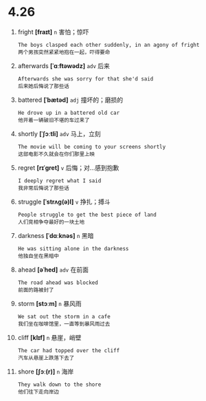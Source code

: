 # 4.26

1. fright **[fraɪt]** `n` 害怕；惊吓

   ```
   The boys clasped each other suddenly, in an agony of fright
   两个男孩突然紧紧地抱在一起，吓得要命
   ```

2. afterwards **[ˈɑːftəwədz]** `adv` 后来

   ```
   Afterwards she was sorry for that she'd said
   后来她后悔说了那些话
   ```

3. battered **[ˈbætəd]** `adj` 撞坏的；磨损的

   ```
   He drove up in a battered old car
   他开着一辆破旧不堪的车过来了
   ```

4. shortly **[ˈʃɔːtli]** `adv` 马上，立刻

   ```
   The movie will be coming to your screens shortly
   这部电影不久就会在你们那里上映
   ```

5. regret **[rɪˈɡret]** `v` 后悔；对...感到抱歉

   ```
   I deeply regret what I said
   我非常后悔说了那些话
   ```

6. struggle **[ˈstrʌɡ(ə)l]** `v` 挣扎；搏斗

   ```
   People struggle to get the best piece of land
   人们竞相争夺最好的一块土地
   ```

7. darkness **[ˈdɑːknəs]** `n` 黑暗

   ```
   He was sitting alone in the darkness
   他独自坐在黑暗中
   ```

8. ahead **[əˈhed]** `adv` 在前面

   ```
   The road ahead was blocked
   前面的路被封了
   ```

9. storm **[stɔːm]** `n` 暴风雨

   ```
   We sat out the storm in a cafe
   我们坐在咖啡馆里，一直等到暴风雨过去
   ```

10. cliff **[klɪf]** `n` 悬崖，峭壁

    ```
    The car had topped over the cliff
    汽车从悬崖上跌落下去了
    ```

11. shore **[ʃɔː(r)]** `n` 海岸
    ```
    They walk down to the shore
    他们往下走向岸边
    ```
